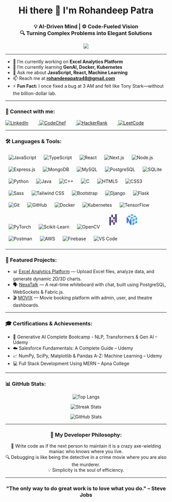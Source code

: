 <h1 align="center">Hi there 👋 I'm Rohandeep Patra</h1>
<h3 align="center">💡 AI-Driven Mind | ⚙️ Code-Fueled Vision <br/>🔍 Turning Complex Problems into Elegant Solutions</h3>

<p align="center">
  <img src="https://readme-typing-svg.herokuapp.com?font=Fira+Code&size=24&pause=1000&center=true&vCenter=true&width=435&lines=Full-Stack+Developer;Machine+Learning+Practitioner;Lifelong+Learner+%E2%9C%8C%EF%B8%8F;Open+Source+Contributor+%F0%9F%92%BB"/>
</p>

---

- 🔭 I’m currently working on **Excel Analytics Platform**  
- 🌱 I’m currently learning **GenAI, Docker, Kubernetes**  
- 💬 Ask me about **JavaScript, React, Machine Learning**  
- 📫 Reach me at **rohandeeppatra48@gmail.com**  
- ⚡ **Fun Fact:** I once fixed a bug at 3 AM and felt like Tony Stark—without the billion-dollar lab.

---

<h3 align="left">🔗 Connect with me:</h3>
<p align="left">
  <a href="https://linkedin.com/in/rohandeep-patra" target="_blank" title="LinkedIn">
    <img src="https://cdn.jsdelivr.net/gh/devicons/devicon/icons/linkedin/linkedin-original.svg" width="30" height="30" alt="LinkedIn" style="margin-right: 30px;"/>
  </a>
  <a href="https://www.codechef.com/users/rohandeep_07" target="_blank" title="CodeChef">
    <img src="https://cdn.jsdelivr.net/npm/simple-icons@3.1.0/icons/codechef.svg" width="30" height="30" alt="CodeChef" style="margin-right: 30px;"/>
  </a>
  <a href="https://www.hackerrank.com/rohandeepp100" target="_blank" title="HackerRank">
    <img src="https://upload.wikimedia.org/wikipedia/commons/6/65/HackerRank_logo.png" width="30" height="30" alt="HackerRank" style="margin-right: 30px;"/>
  </a>
  <a href="https://leetcode.com/rohandeepp_07" target="_blank" title="LeetCode">
    <img src="https://upload.wikimedia.org/wikipedia/commons/1/19/LeetCode_logo_black.png" width="30" height="30" alt="LeetCode" style="margin-right: 30px;"/>
  </a>
</p>

---

<h3 align="left">🛠️ Languages & Tools:</h3>
<p align="left">
  <img src="https://skillicons.dev/icons?i=js" title="JavaScript" width="35" style="margin: 10px;"/>
  <img src="https://skillicons.dev/icons?i=ts" title="TypeScript" width="35" style="margin: 10px;"/>
  <img src="https://skillicons.dev/icons?i=react" title="React" width="35" style="margin: 10px;"/>
  <img src="https://skillicons.dev/icons?i=nextjs" title="Next.js" width="35" style="margin: 10px;"/>
  <img src="https://skillicons.dev/icons?i=nodejs" title="Node.js" width="35" style="margin: 10px;"/>
  <img src="https://skillicons.dev/icons?i=express" title="Express.js" width="35" style="margin: 10px;"/>
  <img src="https://skillicons.dev/icons?i=mongodb" title="MongoDB" width="35" style="margin: 10px;"/>
  <img src="https://skillicons.dev/icons?i=mysql" title="MySQL" width="35" style="margin: 10px;"/>
  <img src="https://skillicons.dev/icons?i=postgresql" title="PostgreSQL" width="35" style="margin: 10px;"/>
  <img src="https://skillicons.dev/icons?i=sqlite" title="SQLite" width="35" style="margin: 10px;"/>
  <img src="https://skillicons.dev/icons?i=python" title="Python" width="35" style="margin: 10px;"/>
  <img src="https://skillicons.dev/icons?i=java" title="Java" width="35" style="margin: 10px;"/>
  <img src="https://skillicons.dev/icons?i=cpp" title="C++" width="35" style="margin: 10px;"/>
  <img src="https://skillicons.dev/icons?i=c" title="C" width="35" style="margin: 10px;"/>
  <img src="https://skillicons.dev/icons?i=html" title="HTML5" width="35" style="margin: 10px;"/>
  <img src="https://skillicons.dev/icons?i=css" title="CSS3" width="35" style="margin: 10px;"/>
  <img src="https://skillicons.dev/icons?i=sass" title="Sass" width="35" style="margin: 10px;"/>
  <img src="https://skillicons.dev/icons?i=tailwind" title="Tailwind CSS" width="35" style="margin: 10px;"/>
  <img src="https://skillicons.dev/icons?i=bootstrap" title="Bootstrap" width="35" style="margin: 10px;"/>
  <img src="https://skillicons.dev/icons?i=django" title="Django" width="35" style="margin: 10px;"/>
  <img src="https://skillicons.dev/icons?i=flask" title="Flask" width="35" style="margin: 10px;"/>
  <img src="https://skillicons.dev/icons?i=git" title="Git" width="35" style="margin: 10px;"/>
  <img src="https://skillicons.dev/icons?i=github" title="GitHub" width="35" style="margin: 10px;"/>
  <img src="https://skillicons.dev/icons?i=docker" title="Docker" width="35" style="margin: 10px;"/>
  <img src="https://skillicons.dev/icons?i=kubernetes" title="Kubernetes" width="35" style="margin: 10px;"/>
  <img src="https://skillicons.dev/icons?i=tensorflow" title="TensorFlow" width="35" style="margin: 10px;"/>
  <img src="https://skillicons.dev/icons?i=pytorch" title="PyTorch" width="35" style="margin: 10px;"/>
  <img src="https://skillicons.dev/icons?i=scikitlearn" title="Scikit-Learn" width="35" style="margin: 10px;"/>
  <img src="https://skillicons.dev/icons?i=opencv" title="OpenCV" width="35" style="margin: 10px;"/>
  <img src="https://raw.githubusercontent.com/devicons/devicon/master/icons/pandas/pandas-original.svg" title="Pandas" width="35" style="margin: 10px;"/>
  <img src="https://raw.githubusercontent.com/devicons/devicon/master/icons/numpy/numpy-original.svg" title="NumPy" width="35" style="margin: 10px;"/>
  <img src="https://skillicons.dev/icons?i=postman" title="Postman" width="35" style="margin: 10px;"/>
  <img src="https://skillicons.dev/icons?i=aws" title="AWS" width="35" style="margin: 10px;"/>
  <img src="https://skillicons.dev/icons?i=firebase" title="Firebase" width="35" style="margin: 10px;"/>
  <img src="https://skillicons.dev/icons?i=vscode" title="VS Code" width="35" style="margin: 10px;"/>
</p>

---

<h3 align="left">🚀 Featured Projects:</h3>
<ul>
  <li>📊 <a href="https://github.com/rohandeep-patra/excel-analytics-platform" target="_blank">Excel Analytics Platform</a> — Upload Excel files, analyze data, and generate dynamic 2D/3D charts.</li>
  <li>🗣️ <a href="https://github.com/rohandeep-patra/nexatalk" target="_blank">NexaTalk</a> — A real-time whiteboard with chat, built using PostgreSQL, WebSockets & Fabric.js.</li>
  <li>🎬 <a href="https://github.com/rohandeep-patra/movix" target="_blank">MOVIX</a> — Movie booking platform with admin, user, and theatre dashboards.</li>
</ul>

---

<h3 align="left">🎓 Certifications & Achievements:</h3>
<ul>
  <li>🧠 Generative AI Complete Bootcamp - NLP, Transformers & Gen AI – Udemy</li>
  <li>☁️ Salesforce Fundamentals: A Complete Guide – Udemy</li>
  <li>📈 NumPy, SciPy, Matplotlib & Pandas A-Z: Machine Learning – Udemy</li>
  <li>💻 Full Stack Development Using MERN – Apna College</li>
</ul>

---

<h3 align="left">📊 GitHub Stats:</h3>
<p align="center">
  <img src="https://github-readme-stats.vercel.app/api/top-langs?username=rohandeep-patra&show_icons=true&locale=en&layout=compact" alt="Top Langs" />
</p>

<p align="center">
  <img src="https://github-readme-streak-stats.herokuapp.com/?user=rohandeep-patra&theme=default" alt="Streak Stats" />
</p>

<p align="center">
  <img src="https://github-readme-stats.vercel.app/api?username=rohandeep-patra&show_icons=true&theme=default&count_private=true" alt="GitHub Stats" />
</p>

---

<h3 align="center">💭 My Developer Philosophy:</h3>
<p align="center">
  🚀 Write code as if the next person to maintain it is a crazy axe-wielding maniac who knows where you live.<br/>
  🔍 Debugging is like being the detective in a crime movie where you are also the murderer.<br/>
  💡 Simplicity is the soul of efficiency.
</p>

---

<h3 align="center">"The only way to do great work is to love what you do." – Steve Jobs</h3>
